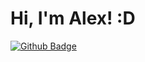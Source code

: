 # Hi, I'm Alex! :D

[![Github Badge](https://img.shields.io/badge/GitHub-100000?style=for-the-badge&logo=github&logoColor=white&link=https://github.com/alezzott)](https://github.com/alezzott)


